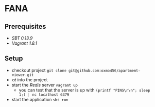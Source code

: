 # FANA

## Prerequisites

- *SBT 0.13.9*
- *Vagrant 1.8.1*

## Setup

- checkout project `git clone git@github.com:oxmo456/apartment-viewer.git`
- `cd` into the project
- start the *Redis* server `vagrant up`
  - you can test that the server is up with `(printf "PING\r\n"; sleep 1;) | nc localhost 6379`
- start the application `sbt run`